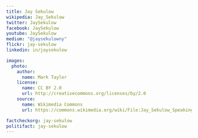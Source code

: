 ```yaml
---
title: Jay Sekulow
wikipedia: Jay_Sekulow
twitter: JaySekulow
facebook: JaySekulow
youtube: JaySekulow
medium: "@jaysekulowny"
flickr: jay-sekulow
linkedin: in/jaysekulow

images:
  photo:
    author:
      name: Mark Taylor
    license:
      name: CC BY 2.0
      url: http://creativecommons.org/licenses/by/2.0
    source:
      name: Wikimedia Commons
      url: https://commons.wikimedia.org/wiki/File:Jay_Sekulow_Speaking_at_CPAC_2012,_UNEDITED._(6854519337).jpg

factcheckorg: jay-sekulow
politifact: jay-sekulow
---
```

